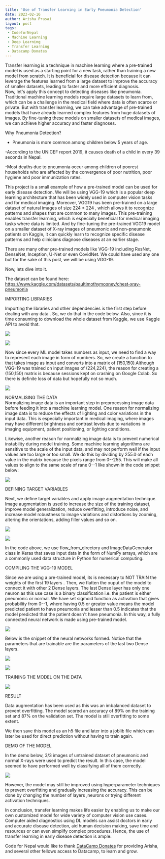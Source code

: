 ```yaml
---
title: 'Use of Transfer Learning in Early Pneumonia Detection'
date: 2023-02-16
author: Arisha Prasai
layout: post
tags:
 - CodeforNepal
 - Machine Learning
 - Deep Learning
 - Transfer Learning
 - Datacamp Donates
---
```


Transfer learning is a technique in machine learning where a pre-trained model is used as a starting point for a new task, rather than training a new model from scratch. It is beneficial for disease detection because it can leverage the features learned from a large dataset to improve the accuracy of smaller datasets, leading to faster and more efficient diagnosis.\
Now, let's apply this concept to detecting diseases like pneumonia. Traditional machine learning models require large datasets to learn from, which can be a challenge in the medical field where data is often scarce or private. But with transfer learning, we can take advantage of pre-trained models that have already learned complex features from huge datasets of images. By fine-tuning these models on smaller datasets of medical images, we can achieve higher accuracy and faster diagnoses.

Why Pneumonia Detection?

- Pneumonia is more common among children below 5 years of age.

-According to the UNICEF report 2019, it causes death of a child in every 39 seconds in Nepal.

-Most deaths due to pneumonia occur among children of poorest households who are affected by the convergence of poor nutrition, poor hygiene and poor immunization rates.

This project is a small example of how a pre-trained model can be used for early disease detection. We will be using VGG-19 which is a popular deep learning architecture that has been widely used in computer vision tasks and for medical imaging. Moreover, VGG19 has been pre-trained on a large dataset of natural images of size 224 * 224 , which allows it to recognize patterns and shapes that are common to many images. This pre-training enables transfer learning, which is especially beneficial for medical imaging tasks where data is limited. And by fine-tuning the pre-trained VGG19 model on a smaller dataset of X-ray images of pneumonic and non-pneumonic patients on Kaggle, it can quickly learn to recognize specific disease patterns and help clinicians diagnose diseases at an earlier stage.

There are many other pre-trained models like VGG-19 including ResNet, DenseNet, Inception, U-Net or even CovidNet. We could have used any one but for the sake of this post, we will be using VGG-19.

Now, lets dive into it.

The dataset can be found here:\
<https://www.kaggle.com/datasets/paultimothymooney/chest-xray-pneumonia>

IMPORTING LIBRARIES

Importing the libraries and other dependencies is the first step before dealing with any data . So, we do that in the code below. Also, since it is time consuming to download the whole dataset from Kaggle, we use Kaggle API to avoid that.

![](https://miro.medium.com/max/700/1*x-pJMrwYvAaYVuTfYF2tmA.png)

![](https://miro.medium.com/max/700/1*wHWZm8KJHCkGvOM6sgtwpQ.png)

Now since every ML model takes numbers as input, we need to find a way to represent each image in form of numbers. So, we create a function to that takes image as input and converts into a matrix of (150,150).Although VGG-19 was trained on input images of (224,224), the reason for creating a (150,150) matrix is because sessions kept on crashing on Google Colab. So there is definite loss of data but hopefully not so much.

![](https://miro.medium.com/max/700/1*6YwUsgJAfUd3QrPkRBszmw.png)

NORMALISING THE DATA\
Normalizing image data is an important step in preprocessing image data before feeding it into a machine learning model. One reason for normalizing image data is to reduce the effects of lighting and color variations in the input data. This is especially important in medical imaging, where images may have different brightness and contrast levels due to variations in imaging equipment, patient positioning, or lighting conditions.

Likewise, another reason for normalizing image data is to prevent numerical instability during model training. Some machine learning algorithms are sensitive to the scale of the input data, and may not perform well if the input values are too large or too small. We do this by dividing by 255.0 of each value in the matrix because the pixels range from 0--255. This will make all values to align to the same scale of rane 0--1 like shown in the code snippet below:

![](https://miro.medium.com/max/700/1*I_yrUdTItbrosmJ0QFmdDw.png)

DEFINING TARGET VARIABLES

Next, we define target variables and apply image augmentation technique. Image augmentation is used to increase the size of the training dataset, improve model generalization, reduce overfitting, introduce noise, and increase model robustness to image variations and distortions by zooming, altering the orientations, adding filler values and so on.

![](https://miro.medium.com/max/700/1*eLvIiXuvK2rPVmU1yScV9A.png)

![](https://miro.medium.com/max/700/1*pUe7CXhnzhI_fq7wdoHatg.png)

In the code above, we use flow_from_directory and ImageDataGenerator class in Keras that saves input data in the form of NumPy arrays, which are a commonly used data structure in Python for numerical computing.

COMPILING THE VGG-19 MODEL

Since we are using a pre-trained model, its is necessary to NOT TRAIN the weights of the first 19 layers . Then, we flatten the ouput of the model to connect it with other 2 Dense layers. The last Dense layer has only one neuron as this use case is a binary classification i.e. the patient is either pneumonic or normal. We have set sigmoid function as activation that gives probability from 0--1, where having 0.5 or greater value means the model predicted patient to have pneumonia and lesser than 0.5 indicates that the model predicted that the patient doesn't have pneumonia. In this way, a fully connected neural network is made using pre-trained model.

![](https://miro.medium.com/max/700/1*fGNHQ3HfCz2sRc15v5v3wA.png)

Below is the snippet of the neural networks formed. Notice that the parameters that are trainable are the parameters of the last two Dense layers.

![](https://miro.medium.com/max/700/1*J5AUOForFQR-ASwwpdbDtQ.png)

![](https://miro.medium.com/max/700/1*3w0xeah_ksxoi6GEbhkhiw.png)

TRAINING THE MODEL ON THE DATA

![](https://miro.medium.com/max/700/1*Y1y86P60ICIb7eTLnES-4w.png)

RESULT

Data augmentation has been used as this was an imbalanced dataset to prevent overfitting. The model scored an accuracy of 89% on the training set and 87% on the validation set. The model is still overfitting to some extent.

We then save this model as an h5 file and later into a joblib file which can later be used for direct prediction without having to train again.

DEMO OF THE MODEL

In the demo below, 3/3 images of untrained dataset of pneumonic and normal X-rays were used to predict the result. In this case, the model seemed to have performed well by classifying all of them correctly.

![](https://miro.medium.com/max/700/1*NOuM9Qchm1Ky_9S4nJ3q8g.gif)

However, the model may still be improved using hyperparameter techniques to prevent overfitting and gradually increasing the accuracy. This can be done by changing the number of layers ,neurons or trying different activation techniques.

In conclusion, transfer learning makes life easier by enabling us to make our own customized model for wide variety of computer vision use cases. Computer aided diagnostics using DL models can assist doctors in early and accurate disease detection, aid human decision making, save time and resources or can even simplify complex procedures. Hence, the use of transfer learning in early disease detection is ample.

Code for Nepal would like to thank [DataCamp Donates](https://www.datacamp.com/donates) for providing Arisha, and several other fellows access to Datacamp, to learn and grow.